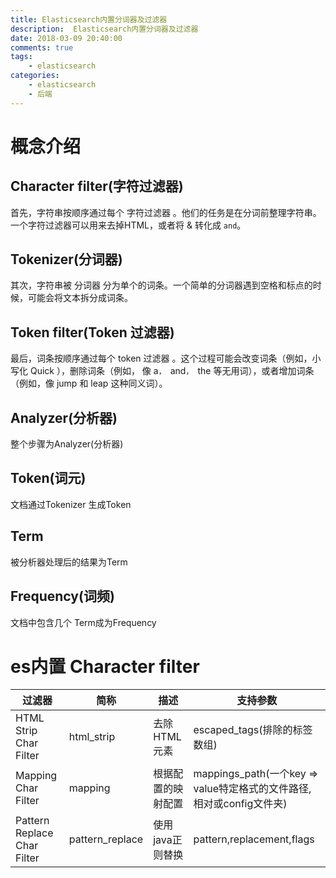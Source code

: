 ```yaml
---
title: Elasticsearch内置分词器及过滤器
description:  Elasticsearch内置分词器及过滤器
date: 2018-03-09 20:40:00
comments: true
tags: 
    - elasticsearch
categories:
    - elasticsearch
    - 后端
---
```

# 概念介绍

## Character filter(字符过滤器)
首先，字符串按顺序通过每个 字符过滤器 。他们的任务是在分词前整理字符串。一个字符过滤器可以用来去掉HTML，或者将 & 转化成 `and`。
## Tokenizer(分词器)
其次，字符串被 分词器 分为单个的词条。一个简单的分词器遇到空格和标点的时候，可能会将文本拆分成词条。
## Token filter(Token 过滤器)
最后，词条按顺序通过每个 token 过滤器 。这个过程可能会改变词条（例如，小写化 Quick ），删除词条（例如， 像 a`， `and`， `the 等无用词），或者增加词条（例如，像 jump 和 leap 这种同义词）。
## Analyzer(分析器)
整个步骤为Analyzer(分析器)

## Token(词元)
文档通过Tokenizer 生成Token

## Term
被分析器处理后的结果为Term
## Frequency(词频)
文档中包含几个 Term成为Frequency

# es内置 Character filter
|过滤器|简称|描述|支持参数|
|---|---|---|--|
|HTML Strip Char Filter|html\_strip|去除HTML元素|escaped_tags(排除的标签数组)
|Mapping Char Filter| mapping | 根据配置的映射配置| mappings_path(一个key => value特定格式的文件路径,相对或config文件夹)
|Pattern Replace Char Filter| pattern_replace | 使用java正则替换| pattern,replacement,flags|
